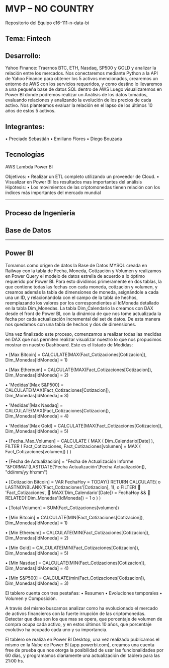 # MVP – NO COUNTRY
Repositorio del Equipo c16-111-n-data-bi


## Tema: Fintech
## Desarrollo: 
Yahoo Finance: Traernos BTC, ETH, Nasdaq, SP500 y GOLD y analizar la relación entre los mercados.
Nos conectaremos mediante Python a la API de Yahoo Finance para obtener los 5 activos mencionados, crearemos un entorno de AWS con los servicios requeridos, y como destino lo llevaremos a una pequeña base de datos SQL dentro de AWS 
Luego visualizaremos en Power BI donde podremos realizar un Análisis de los datos tomados, evaluando relaciones y analizando la evolución de los precios de cada activo.
Nos planteamos evaluar la relación en el lapso de los últimos 10 años de estos 5 activos.

## Integrantes:
• Preciado Sebastián
• Emiliano Flores
• Diego Bouzada

## Tecnologías
AWS Lambda
Power BI

Objetivos: 
•	Realizar un ETL completo utilizando un proveedor de Cloud. 
•	Visualizar en Power BI los resultados mas importantes del análisis
Hipótesis:
•	Los movimientos de las criptomonedas tienen relación con los índices más importantes del mercado mundial

------------------------------------------------------

## Proceso de Ingenieria
## Base de Datos
_________________________________

## Power BI

Tomamos como origen de datos la Base de Datos MYSQL creada en Railway con la tabla de Fecha, Moneda, Cotización y Volumen y realizamos en Power Query el modelo de datos estrella de acuerdo a lo óptimo requerido por Power BI.
Para esto dividimos primeramente en dos tablas, la que contiene todas las fechas con cada moneda, cotización y volumen, y creamos además la tabla de dimensiones de moneda, asignándole a cada una un ID, y relacionándola con el campo de la tabla de hechos, reemplazando los valores por los correspondientes al IdMoneda detallado en la tabla Dim_Monedas.
La tabla Dim_Calendario la creamos con DAX desde el front de Power BI, con la dinámica de que nos tome actualizada la fecha por cada actualización incremental del set de datos.
De esta manera nos quedamos con una tabla de hechos y dos de dimensiones.

Una vez finalizado este proceso, comenzamos a realizar todas las medidas en DAX que nos permiten realizar visualizar nuestro lo que nos propusimos mostrar en nuestro Dashboard.
Este es el listado de Medidas:

•	[Max Bitcoin] = CALCULATE(MAX(Fact_Cotizaciones[Cotizacion]), Dim_Monedas[IdMoneda] = 1)

•	[Max Ethereum] = CALCULATE(MAX(Fact_Cotizaciones[Cotizacion]), Dim_Monedas[IdMoneda] = 2)

•	'Medidas'[Max S&P500] = CALCULATE(MAX(Fact_Cotizaciones[Cotizacion]), Dim_Monedas[IdMoneda] = 3)

•	'Medidas'[Max Nasdaq] = CALCULATE(MAX(Fact_Cotizaciones[Cotizacion]), Dim_Monedas[IdMoneda] = 4)

•	'Medidas'[Max Gold] = CALCULATE(MAX(Fact_Cotizaciones[Cotizacion]), Dim_Monedas[IdMoneda] = 5)

•	[Fecha_Max_Volumen] = CALCULATE (
MAX ( Dim_Calendario[Date] ),
FILTER ( Fact_Cotizaciones, Fact_Cotizaciones[volumen] = MAX ( Fact_Cotizaciones[volumen]) )
)

•	[Fecha de Actualización] = "Fecha de Actualización Informe "&FORMAT(LASTDATE('Fecha Actualización'[Fecha Actualización]), "dd/mm/yy hh:mm")

•	[Cotización Bitcoin] = VAR FechaHoy = TODAY()
RETURN
CALCULATE(
o	LASTNONBLANK('Fact_Cotizaciones'[Cotizacion], 1),
o	FILTER(
	'Fact_Cotizaciones',
	MAX('Dim_Calendario'[Date]) = FechaHoy &&
	RELATED('Dim_Monedas'[IdMoneda]) = 1
o	)
)

•	[Total Volumen] = SUM(Fact_Cotizaciones[volumen])

•	[Min Bitcoin] = CALCULATE(MIN(Fact_Cotizaciones[Cotizacion]), Dim_Monedas[IdMoneda] = 1)

•	[Min Ethereum] = CALCULATE(MIN(Fact_Cotizaciones[Cotizacion]), Dim_Monedas[IdMoneda] = 2)

•	[Min Gold] = CALCULATE(MIN(Fact_Cotizaciones[Cotizacion]), Dim_Monedas[IdMoneda] = 5)

•	[Min Nasdaq] = CALCULATE(MIN(Fact_Cotizaciones[Cotizacion]), Dim_Monedas[IdMoneda] = 4)

•	[Min S&P500] = CALCULATE(min(Fact_Cotizaciones[Cotizacion]), Dim_Monedas[IdMoneda] = 3)

El tablero cuenta con tres pestañas:
•	Resumen
•	Evoluciones temporales
•	Volumen y Composición.

A través del mismo buscamos analizar como ha evolucionado el mercado de activos financieros con la fuerte irrupción de las criptomonedas. Detectar que días son los que mas se opera, que porcentaje de volumen de compra ocupa cada activo, y en estos últimos 10 años, que porcentaje evolutivo ha ocupado cada uno y su importancia.

El tablero se realiza en Power BI Desktop, una vez realizado publicamos el mismo en la Nube de Power BI (app.powerbi.com), creamos una cuenta free de prueba que nos otorga la posibilidad de usar las funcionalidades por 60 días, y programamos diariamente una actualización del tablero para las 21:00 hs.


